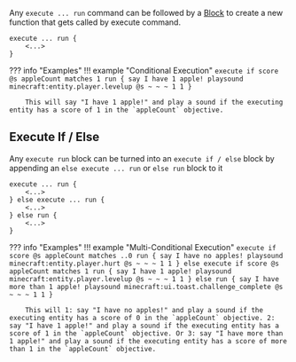 Any `execute ... run` command can be followed by a [Block](blocks.md) to create a new function that gets called by execute command.

```
execute ... run {
    <...>
}
```

??? info "Examples"
    !!! example "Conditional Execution"
        ```
        execute if score @s appleCount matches 1 run {
            say I have 1 apple!
            playsound minecraft:entity.player.levelup @s ~ ~ ~ 1 1
        }
        ```

        This will say "I have 1 apple!" and play a sound if the executing entity has a score of 1 in the `appleCount` objective.

## Execute If / Else
Any `execute run` block can be turned into an `execute if / else` block by appending an `else execute ... run` or `else run` block to it

```
execute ... run {
    <...>
} else execute ... run {
    <...>
} else run {
    <...>
}
```

??? info "Examples"
    !!! example "Multi-Conditional Execution"
        ```
        execute if score @s appleCount matches ..0 run {
            say I have no apples!
            playsound minecraft:entity.player.hurt @s ~ ~ ~ 1 1
        } else execute if score @s appleCount matches 1 run {
            say I have 1 apple!
            playsound minecraft:entity.player.levelup @s ~ ~ ~ 1 1
        } else run {
            say I have more than 1 apple!
            playsound minecraft:ui.toast.challenge_complete @s ~ ~ ~ 1 1
        }
        ```

        This will 1: say "I have no apples!" and play a sound if the executing entity has a score of 0 in the `appleCount` objective. 2: say "I have 1 apple!" and play a sound if the executing entity has a score of 1 in the `appleCount` objective. Or 3: say "I have more than 1 apple!" and play a sound if the executing entity has a score of more than 1 in the `appleCount` objective.
